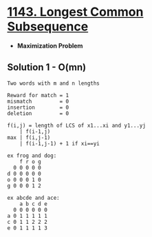 # [1143. Longest Common Subsequence](https://leetcode.com/problems/longest-common-subsequence/)

- **Maximization Problem**


## Solution 1 - O(mn)

```text
Two words with m and n lengths

Reward for match = 1
mismatch         = 0
insertion        = 0
deletion         = 0

f(i,j) = length of LCS of x1...xi and y1...yj
    | f(i-1,j)
max | f(i,j-1)
    | f(i-1,j-1) + 1 if xi==yi

ex frog and dog:
    f r o g
  0 0 0 0 0
d 0 0 0 0 0
o 0 0 0 1 0
g 0 0 0 1 2

ex abcde and ace:
    a b c d e
  0 0 0 0 0 0
a 0 1 1 1 1 1
c 0 1 1 2 2 2
e 0 1 1 1 1 3
```
